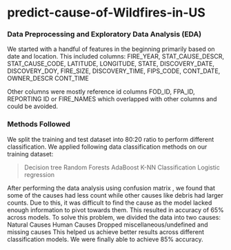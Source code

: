 # predict-cause-of-Wildfires-in-US

### Data Preprocessing and Exploratory Data Analysis (EDA)

We started with a handful of features in the beginning primarily based on date and location. This included columns:
FIRE_YEAR, STAT_CAUSE_DESCR, STAT_CAUSE_CODE, LATITUDE, LONGITUDE,
STATE, DISCOVERY_DATE, DISCOVERY_DOY, FIRE_SIZE, DISCOVERY_TIME, FIPS_CODE,  CONT_DATE,  OWNER_DESCR CONT_TIME

Other columns were mostly reference id columns FOD_ID, FPA_ID, REPORTING ID or FIRE_NAMES which overlapped with other columns and could be avoided.

### Methods Followed

We split the training and test dataset into 80:20 ratio to perform different classification.
We applied following data classification methods on our training dataset:
> Decision tree
> Random Forests
> AdaBoost
> K-NN Classification
> Logistic regression

After performing the data analysis using confusion matrix , we found that some of the causes had less count while other causes like debris had larger counts. Due to this, it was difficult to find the cause as the model lacked enough information to pivot towards them.
This resulted in accuracy of 65% across models.
To solve this problem, we divided the data into two causes:
Natural Causes
Human Causes
Dropped miscellaneous/undefined and missing causes
This helped us achieve better results across different classification models.
We were finally able to achieve 85% accuracy.

